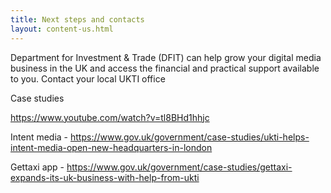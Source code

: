 ```yaml
---
title: Next steps and contacts
layout: content-us.html
---
```


Department for Investment & Trade (DFIT) can help grow your digital media business in the UK and access the financial and practical support available to you. Contact your local UKTI office

Case studies

https://www.youtube.com/watch?v=tl8BHd1hhjc

Intent media - https://www.gov.uk/government/case-studies/ukti-helps-intent-media-open-new-headquarters-in-london

Gettaxi app - https://www.gov.uk/government/case-studies/gettaxi-expands-its-uk-business-with-help-from-ukti